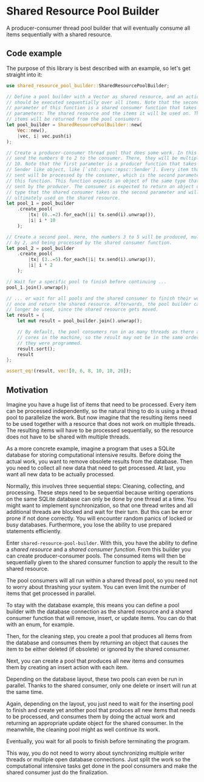 # Shared Resource Pool Builder

A producer-consumer thread pool builder that will eventually consume all items
sequentially with a shared resource.

## Code example

The purpose of this library is best described with an example, so let's get
straight into it:

```rust
use shared_resource_pool_builder::SharedResourcePoolBuilder;

// Define a pool builder with a Vector as shared resource, and an action that
// should be executed sequentially over all items. Note that the second
// parameter of this function is a shared consumer function that takes two
// parameters: The shared resource and the items it will be used on. These
// items will be returned from the pool consumers.
let pool_builder = SharedResourcePoolBuilder::new(
    Vec::new(),
    |vec, i| vec.push(i)
);

// Create a producer-consumer thread pool that does some work. In this case,
// send the numbers 0 to 2 to the consumer. There, they will be multiplied by
// 10. Note that the first parameter is a producer function that takes a
// Sender like object, like [`std::sync::mpsc::Sender`]. Every item that gets
// sent will be processed by the consumer, which is the second parameter to
// this function. This function expects an object of the same type that gets
// sent by the producer. The consumer is expected to return an object of the
// type that the shared consumer takes as the second parameter and will
// ultimately used on the shared resource.
let pool_1 = pool_builder
    .create_pool(
        |tx| (0..=2).for_each(|i| tx.send(i).unwrap()),
        |i| i * 10
    );

// Create a second pool. Here, the numbers 3 to 5 will be produced, multiplied
// by 2, and being processed by the shared consumer function.
let pool_2 = pool_builder
    .create_pool(
        |tx| (3..=5).for_each(|i| tx.send(i).unwrap()),
        |i| i * 2
    );

// Wait for a specific pool to finish before continuing ...
pool_1.join().unwrap();

// ... or wait for all pools and the shared consumer to finish their work at
// once and return the shared resource. Afterwards, the pool builder can no
// longer be used, since the shared resource gets moved.
let result = {
    let mut result = pool_builder.join().unwrap();

    // By default, the pool consumers run in as many threads as there are
    // cores in the machine, so the result may not be in the same order as
    // they were programmed.
    result.sort();
    result
};

assert_eq!(result, vec![0, 6, 8, 10, 10, 20]);
```

## Motivation

Imagine you have a huge list of items that need to be processed. Every item
can be processed independently, so the natural thing to do is using a thread
pool to parallelize the work. But now imagine that the resulting items need to
be used together with a resource that does not work on multiple threads. The
resulting items will have to be processed sequentially, so the resource does
not have to be shared with multiple threads.

As a more concrete example, imagine a program that uses a SQLite database for
storing computational intensive results. Before doing the actual work, you
want to remove obsolete results from the database. Then you need to collect
all new data that need to get processed. At last, you want all new data to be
actually processed.

Normally, this involves three sequential steps: Cleaning, collecting, and
processing. These steps need to be sequential because writing operations on
the same SQLite database can only be done by one thread at a time. You might
want to implement synchronization, so that one thread writes and all
additional threads are blocked and wait for their turn. But this can be error
prone if not done correctly. You will encounter random panics of locked or
busy databases. Furthermore, you lose the ability to use prepared statements
efficiently.

Enter `shared-resource-pool-builder`. With this, you have the ability to
define a *shared resource* and a *shared consumer function*. From this builder
you can create producer-consumer pools. The consumed items will then be
sequentially given to the shared consumer function to apply the result to the
shared resource.

The pool consumers will all run within a shared thread pool, so you need not
to worry about thrashing your system. You can even limit the number of items
that get processed in parallel.

To stay with the database example, this means you can define a pool builder
with the database connection as the shared resource and a shared consumer
function that will remove, insert, or update items. You can do that with an
enum, for example.

Then, for the cleaning step, you create a pool that produces all items from
the database and consumes them by returning an object that causes the item to
be either deleted (if obsolete) or ignored by the shared consumer.

Next, you can create a pool that produces all new items and consumes them by
creating an insert action with each item.

Depending on the database layout, these two pools can even be run in parallel.
Thanks to the shared consumer, only one delete or insert will run at the same
time.

Again, depending on the layout, you just need to wait for the inserting pool
to finish and create yet another pool that produces all new items that needs
to be processed, and consumes them by doing the actual work and returning an
appropriate update object for the shared consumer. In the meanwhile, the
cleaning pool might as well continue its work.

Eventually, you wait for all pools to finish before terminating the program.

This way, you do not need to worry about synchronizing multiple writer threads
or multiple open database connections. Just split the work so the
computational intensive tasks get done in the pool consumers and make the
shared consumer just do the finalization.
